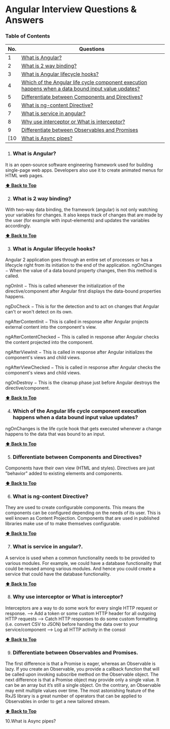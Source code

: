 # Angular Interview Questions & Answers
### Table of Contents

| No. | Questions |
| --- | --------- |
|1  | [What is Angular?](#what-is-angular) |
|2  | [What is 2 way binding?](#what-is-2-way-binding) |
|3  | [What is Angular lifecycle hooks?](#what-is-angular-lifecycle-hooks) |
|4  | [Which of the Angular life cycle component execution happens when a data bound input value updates?](#which-of-the-angular-life-cycle-component-execution-happens-when-a-data-bound-input-value-updates) |
|5  | [Differentiate between Components and Directives?](#differentiate-between-components-and-directives) |
|6  | [What is ng-content Directive?](#what-is-ng-content-directive) |
|7  | [What is service in angular?](#what-is-service-in-angular) |
|8  | [Why use interceptor or What is interceptor?](#why-use-interceptor-or-what-is-interceptor) |
|9  | [Differentiate between Observables and Promises](#differentiate-between-observables-and-promises) |
[10 | [What is Async pipes?](#what-is-async-pipes) |



    
1. ### What is Angular?
 It is an open-source software engineering framework used for building single-page web apps. Developers also use it to create animated menus for HTML web pages.


   **[⬆ Back to Top](#table-of-contents)**
   
2. ### What is 2 way binding?
With two-way data binding, the framework (angular) is not only watching your variables for changes. It also keeps track of changes that are made by the user (for example with input-elements) and updates the variables accordingly.


**[⬆ Back to Top](#table-of-contents)**

3. ### What is Angular lifecycle hooks?
Angular 2 application goes through an entire set of processes or has a lifecycle right from its initiation to the end of the application.
ngOnChanges − When the value of a data bound property changes, then this method is called.

ngOnInit − This is called whenever the initialization of the directive/component after Angular first displays the data-bound properties happens.

ngDoCheck − This is for the detection and to act on changes that Angular can't or won't detect on its own.

ngAfterContentInit − This is called in response after Angular projects external content into the component's view.

ngAfterContentChecked − This is called in response after Angular checks the content projected into the component.

ngAfterViewInit − This is called in response after Angular initializes the component's views and child views.

ngAfterViewChecked − This is called in response after Angular checks the component's views and child views.

ngOnDestroy − This is the cleanup phase just before Angular destroys the directive/component.


**[⬆ Back to Top](#table-of-contents)**

4. ### Which of the Angular life cycle component execution happens when a data bound input value updates?
ngOnChanges is the life cycle hook that gets executed whenever a change happens to the data that was bound to an input.


**[⬆ Back to Top](#table-of-contents)**

5. ### Differentiate between Components and Directives?
Components have their own view (HTML and styles). Directives are just "behavior" added to existing elements and components.


**[⬆ Back to Top](#table-of-contents)**

6. ### What is ng-content Directive?
They are used to create configurable components. This means the components can be configured depending on the needs of its user. This is well known as Content Projection. Components that are used in published libraries make use of <ng-content> to make themselves configurable.
    
 
**[⬆ Back to Top](#table-of-contents)**

7. ### What is service in angular?.
A service is used when a common functionality needs to be provided to various modules. For example, we could have a database functionality that could be reused among various modules. And hence you could create a service that could have the database functionality.


**[⬆ Back to Top](#table-of-contents)**

8. ### Why use interceptor or What is interceptor?
Interceptors are a way to do some work for every single HTTP request or response.
--> Add a token or some custom HTTP header for all outgoing HTTP requests
--> Catch HTTP responses to do some custom formatting (i.e. convert CSV to JSON) before handing the data over to your service/component
--> Log all HTTP activity in the consol

**[⬆ Back to Top](#table-of-contents)**

9. ### Differentiate between Observables and Promises.
The first difference is that a Promise is eager, whereas an Observable is lazy.
If you create an Observable, you provide a callback function that will be called upon invoking subscribe method on the Observable object.
The next difference is that a Promise object may provide only a single value. It can be an array but it’s still a single object. On the contrary, an Observable may emit multiple values over time.
The most astonishing feature of the RxJS library is a great number of operators that can be applied to Observables in order to get a new tailored stream.

**[⬆ Back to Top](#table-of-contents)**


10.What is Async pipes?

